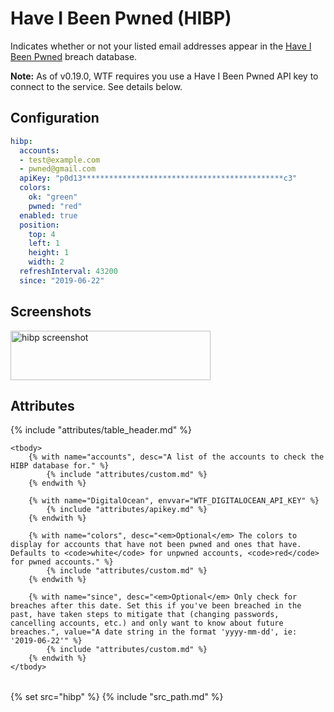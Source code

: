 # Have I Been Pwned (HIBP)

Indicates whether or not your listed email addresses appear in the [Have I Been Pwned](https://haveibeenpwned.com) breach database.

**Note:** As of v0.19.0, WTF requires you use a Have I Been Pwned API key to connect to the service. See details below.

## Configuration

```yaml
hibp:
  accounts:
  - test@example.com
  - pwned@gmail.com
  apiKey: "p0d13*********************************************c3"
  colors:
    ok: "green"
    pwned: "red"
  enabled: true
  position:
    top: 4
    left: 1
    height: 1
    width: 2
  refreshInterval: 43200
  since: "2019-06-22"
```

## Screenshots

<img class="screenshot" src="/assets/modules/hibp.png" width="320" height="79" alt="hibp screenshot" />

## Attributes

<table>
    {% include "attributes/table_header.md" %}

    <tbody>
        {% with name="accounts", desc="A list of the accounts to check the HIBP database for." %}
            {% include "attributes/custom.md" %}
        {% endwith %}

        {% with name="DigitalOcean", envvar="WTF_DIGITALOCEAN_API_KEY" %}
            {% include "attributes/apikey.md" %}
        {% endwith %}

        {% with name="colors", desc="<em>Optional</em> The colors to display for accounts that have not been pwned and ones that have. Defaults to <code>white</code> for unpwned accounts, <code>red</code> for pwned accounts." %}
            {% include "attributes/custom.md" %}
        {% endwith %}

        {% with name="since", desc="<em>Optional</em> Only check for breaches after this date. Set this if you've been breached in the past, have taken steps to mitigate that (changing passwords, cancelling accounts, etc.) and only want to know about future breaches.", value="A date string in the format 'yyyy-mm-dd', ie: '2019-06-22'" %}
            {% include "attributes/custom.md" %}
        {% endwith %}
    </tbody>
</table>

{% set src="hibp" %}
{% include "src_path.md" %}